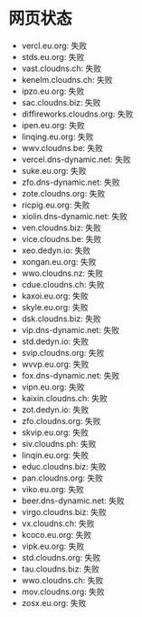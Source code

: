 # 网页状态
- vercl.eu.org: 失败
- stds.eu.org: 失败
- vast.cloudns.ch: 失败
- kenelm.cloudns.ch: 失败
- ipzo.eu.org: 失败
- sac.cloudns.biz: 失败
- diffireworks.cloudns.org: 失败
- ipen.eu.org: 失败
- linqing.eu.org: 失败
- wwv.cloudns.be: 失败
- vercel.dns-dynamic.net: 失败
- suke.eu.org: 失败
- zfo.dns-dynamic.net: 失败
- zote.cloudns.org: 失败
- ricpig.eu.org: 失败
- xiolin.dns-dynamic.net: 失败
- ven.cloudns.biz: 失败
- vice.cloudns.be: 失败
- xeo.dedyn.io: 失败
- xongan.eu.org: 失败
- wwo.cloudns.nz: 失败
- cdue.cloudns.ch: 失败
- kaxoi.eu.org: 失败
- skyle.eu.org: 失败
- dsk.cloudns.biz: 失败
- vip.dns-dynamic.net: 失败
- std.dedyn.io: 失败
- svip.cloudns.org: 失败
- wvvp.eu.org: 失败
- fox.dns-dynamic.net: 失败
- vipn.eu.org: 失败
- kaixin.cloudns.ch: 失败
- zot.dedyn.io: 失败
- zfo.cloudns.org: 失败
- skvip.eu.org: 失败
- siv.cloudns.ph: 失败
- linqin.eu.org: 失败
- educ.cloudns.biz: 失败
- pan.cloudns.org: 失败
- viko.eu.org: 失败
- beer.dns-dynamic.net: 失败
- virgo.cloudns.biz: 失败
- vx.cloudns.ch: 失败
- kcoco.eu.org: 失败
- vipk.eu.org: 失败
- std.cloudns.org: 失败
- tau.cloudns.biz: 失败
- wwo.cloudns.ch: 失败
- mov.cloudns.org: 失败
- zosx.eu.org: 失败
